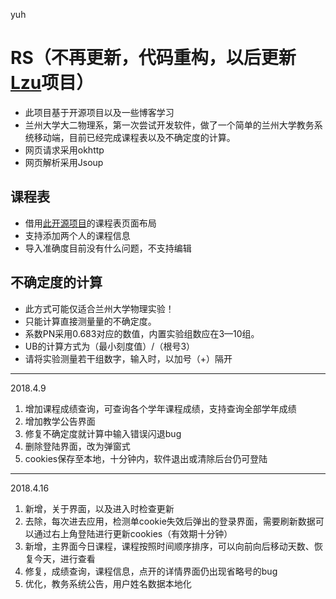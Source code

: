 yuh
# RS（不再更新，代码重构，以后更新[Lzu](https://github.com/yuhlzu/Lzu)项目）
* 此项目基于开源项目以及一些博客学习
* 兰州大学大二物理系，第一次尝试开发软件，做了一个简单的兰州大学教务系统移动端，目前已经完成课程表以及不确定度的计算。
* 网页请求采用okhttp
* 网页解析采用Jsoup

## 课程表
* 借用[此开源项目](https://github.com/chen2174471/TimeTableLayout)的课程表页面布局
* 支持添加两个人的课程信息
* 导入准确度目前没有什么问题，不支持编辑

## 不确定度的计算
* 此方式可能仅适合兰州大学物理实验！
* 只能计算直接测量量的不确定度。
* 系数PN采用0.683对应的数值，内置实验组数应在3—10组。
* UB的计算方式为（最小刻度值）/（根号3）
* 请将实验测量若干组数字，输入时，以加号（+）隔开
*******
2018.4.9
1. 增加课程成绩查询，可查询各个学年课程成绩，支持查询全部学年成绩
2. 增加教学公告界面
3. 修复不确定度就计算中输入错误闪退bug
4. 删除登陆界面，改为弹窗式
5. cookies保存至本地，十分钟内，软件退出或清除后台仍可登陆
*******
2018.4.16
1. 新增，关于界面，以及进入时检查更新
2. 去除，每次进去应用，检测单cookie失效后弹出的登录界面，需要刷新数据可以通过右上角登陆进行更新cookies（有效期十分钟）
3. 新增，主界面今日课程，课程按照时间顺序排序，可以向前向后移动天数、恢复今天，进行查看
4. 修复，成绩查询，课程信息，点开的详情界面仍出现省略号的bug
5. 优化，教务系统公告，用户姓名数据本地化
